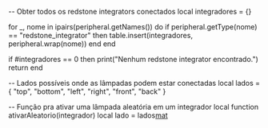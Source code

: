 -- Obter todos os redstone integrators conectados
local integradores = {}

for _, nome in ipairs(peripheral.getNames()) do
  if peripheral.getType(nome) == "redstone_integrator" then
    table.insert(integradores, peripheral.wrap(nome))
  end
end

if #integradores == 0 then
  print("Nenhum redstone integrator encontrado.")
  return
end

-- Lados possíveis onde as lâmpadas podem estar conectadas
local lados = { "top", "bottom", "left", "right", "front", "back" }

-- Função pra ativar uma lâmpada aleatória em um integrador
local function ativarAleatorio(integrador)
  local lado = lados[mat]()
